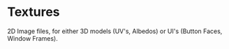 
# Textures

2D Image files, for either 3D models (UV's, Albedos) or UI's (Button Faces, Window Frames).
